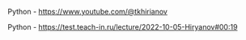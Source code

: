 
Python - https://www.youtube.com/@tkhirianov

Python - https://test.teach-in.ru/lecture/2022-10-05-Hiryanov#00:19